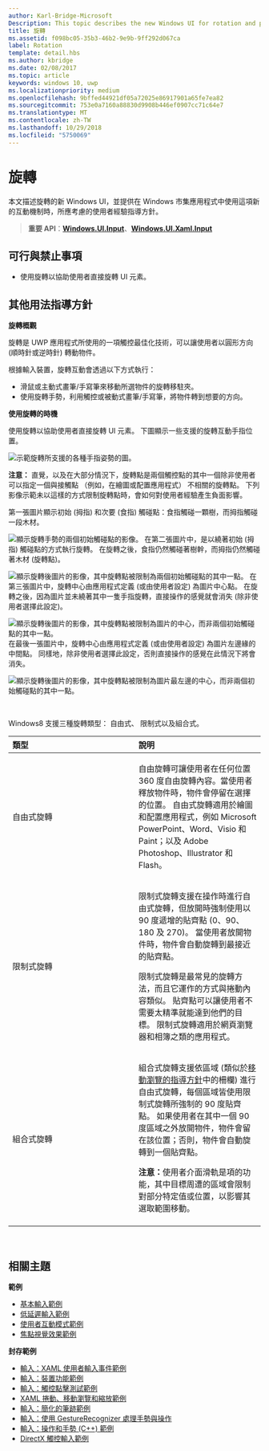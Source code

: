```yaml
---
author: Karl-Bridge-Microsoft
Description: This topic describes the new Windows UI for rotation and provides user experience guidelines that should be considered when using this new interaction mechanism in your UWP app.
title: 旋轉
ms.assetid: f098bc05-35b3-46b2-9e9b-9ff292d067ca
label: Rotation
template: detail.hbs
ms.author: kbridge
ms.date: 02/08/2017
ms.topic: article
keywords: windows 10, uwp
ms.localizationpriority: medium
ms.openlocfilehash: 9bffed44921df05a72025e86917901a65fe7ea82
ms.sourcegitcommit: 753e0a7160a88830d9908b446ef0907cc71c64e7
ms.translationtype: MT
ms.contentlocale: zh-TW
ms.lasthandoff: 10/29/2018
ms.locfileid: "5750069"
---
```

# <a name="rotation"></a>旋轉


本文描述旋轉的新 Windows UI，並提供在 Windows 市集應用程式中使用這項新的互動機制時，所應考慮的使用者經驗指導方針。

> **重要 API**：[**Windows.UI.Input**](https://msdn.microsoft.com/library/windows/apps/br242084)、[**Windows.UI.Xaml.Input**](https://msdn.microsoft.com/library/windows/apps/br227994)

## <a name="dos-and-donts"></a>可行與禁止事項

-   使用旋轉以協助使用者直接旋轉 UI 元素。

## <a name="additional-usage-guidance"></a>其他用法指導方針


**旋轉概觀**

旋轉是 UWP 應用程式所使用的一項觸控最佳化技術，可以讓使用者以圓形方向 (順時針或逆時針) 轉動物件。

根據輸入裝置，旋轉互動會透過以下方式執行：

-   滑鼠或主動式畫筆/手寫筆來移動所選物件的旋轉移駐夾。
-   使用旋轉手勢，利用觸控或被動式畫筆/手寫筆，將物件轉到想要的方向。

**使用旋轉的時機**

使用旋轉以協助使用者直接旋轉 UI 元素。 下圖顯示一些支援的旋轉互動手指位置。

![示範旋轉所支援的各種手指姿勢的圖。](images/ux-rotate-positions.png)

**注意：** 直覺，以及在大部分情況下，旋轉點是兩個觸控點的其中一個除非使用者可以指定一個與接觸點 （例如，在繪圖或配置應用程式） 不相關的旋轉點。 下列影像示範未以這樣的方式限制旋轉點時，會如何對使用者經驗產生負面影響。

第一張圖片顯示初始 (拇指) 和次要 (食指) 觸碰點：食指觸碰一顆樹，而拇指觸碰一段木材。

![顯示旋轉手勢的兩個初始觸碰點的影像。](images/ux-rotate-points1.png)
在第二張圖片中，是以繞著初始 (拇指) 觸碰點的方式執行旋轉。 在旋轉之後，食指仍然觸碰著樹幹，而拇指仍然觸碰著木材 (旋轉點)。

![顯示旋轉後圖片的影像，其中旋轉點被限制為兩個初始觸碰點的其中一點。](images/ux-rotate-points2.png)
在第三張圖片中，旋轉中心由應用程式定義 (或由使用者設定) 為圖片中心點。 在旋轉之後，因為圖片並未繞著其中一隻手指旋轉，直接操作的感覺就會消失 (除非使用者選擇此設定)。

![顯示旋轉後圖片的影像，其中旋轉點被限制為圖片的中心，而非兩個初始觸碰點的其中一點。](images/ux-rotate-points3.png)
在最後一張圖片中，旋轉中心由應用程式定義 (或由使用者設定) 為圖片左邊緣的中間點。 同樣地，除非使用者選擇此設定，否則直接操作的感覺在此情況下將會消失。

![顯示旋轉後圖片的影像，其中旋轉點被限制為圖片最左邊的中心，而非兩個初始觸碰點的其中一點。](images/ux-rotate-points4.png)

 

Windows8 支援三種旋轉類型： 自由式、 限制式以及組合式。

<table>
<colgroup>
<col width="50%" />
<col width="50%" />
</colgroup>
<thead>
<tr class="header">
<th align="left">類型</th>
<th align="left">說明</th>
</tr>
</thead>
<tbody>
<tr class="odd">
<td align="left">自由式旋轉</td>
<td align="left"><p>自由旋轉可讓使用者在任何位置 360 度自由旋轉內容。當使用者釋放物件時，物件會停留在選擇的位置。 自由式旋轉適用於繪圖和配置應用程式，例如 Microsoft PowerPoint、Word、Visio 和 Paint；以及 Adobe Photoshop、Illustrator 和 Flash。</p></td>
</tr>
<tr class="even">
<td align="left">限制式旋轉</td>
<td align="left"><p>限制式旋轉支援在操作時進行自由式旋轉，但放開時強制使用以 90 度遞增的貼齊點 (0、90、180 及 270)。 當使用者放開物件時，物件會自動旋轉到最接近的貼齊點。</p>
<p>限制式旋轉是最常見的旋轉方法，而且它運作的方式與捲動內容類似。 貼齊點可以讓使用者不需要太精準就能達到他們的目標。 限制式旋轉適用於網頁瀏覽器和相簿之類的應用程式。</p></td>
</tr>
<tr class="odd">
<td align="left">組合式旋轉</td>
<td align="left"><p>組合式旋轉支援依區域 (類似於<a href="guidelines-for-panning.md">移動瀏覽的指導方針</a>中的柵欄) 進行自由式旋轉，每個區域皆使用限制式旋轉所強制的 90 度貼齊點。 如果使用者在其中一個 90 度區域之外放開物件，物件會留在該位置；否則，物件會自動旋轉到一個貼齊點。</p>
<div class="alert">
<strong>注意：</strong>使用者介面滑軌是項的功能，其中目標周遭的區域會限制對部分特定值或位置，以影響其選取範圍移動。
</div>
<div>
 
</div></td>
</tr>
</tbody>
</table>

 

## <a name="related-topics"></a>相關主題


**範例**
* [基本輸入範例](http://go.microsoft.com/fwlink/p/?LinkID=620302)
* [低延遲輸入範例](http://go.microsoft.com/fwlink/p/?LinkID=620304)
* [使用者互動模式範例](http://go.microsoft.com/fwlink/p/?LinkID=619894)
* [焦點視覺效果範例](http://go.microsoft.com/fwlink/p/?LinkID=619895)

**封存範例**
* [輸入：XAML 使用者輸入事件範例](http://go.microsoft.com/fwlink/p/?linkid=226855)
* [輸入：裝置功能範例](http://go.microsoft.com/fwlink/p/?linkid=231530)
* [輸入：觸控點擊測試範例](http://go.microsoft.com/fwlink/p/?linkid=231590)
* [XAML 捲動、移動瀏覽和縮放範例](http://go.microsoft.com/fwlink/p/?linkid=251717)
* [輸入：簡化的筆跡範例](http://go.microsoft.com/fwlink/p/?linkid=246570)
* [輸入：使用 GestureRecognizer 處理手勢與操作](http://go.microsoft.com/fwlink/p/?LinkId=264995)
* [輸入：操作和手勢 (C++) 範例](http://go.microsoft.com/fwlink/p/?linkid=231605)
* [DirectX 觸控輸入範例](http://go.microsoft.com/fwlink/p/?LinkID=231627)
 

 




